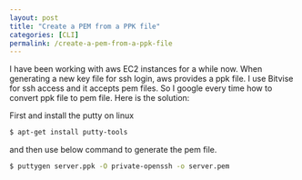 ```yaml
---
layout: post
title: "Create a PEM from a PPK file"
categories: [CLI]
permalink: /create-a-pem-from-a-ppk-file
---
```


I have been working with aws EC2 instances for a while now. When generating a new key file for ssh login, aws provides a ppk file. I use Bitvise for ssh access and it accepts pem files. So I google every time how to convert ppk file to pem file. Here is the solution:

First and install the putty on linux

```bash
$ apt-get install putty-tools
```

and then use below command to generate the pem file.

```bash
$ puttygen server.ppk -O private-openssh -o server.pem
```
